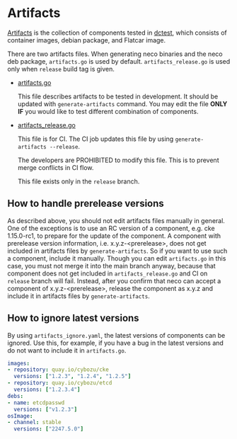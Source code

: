 Artifacts
=========

[Artifacts](../artifacts.go) is the collection of components tested in [dctest](../dctest/), which consists of container images, debian package, and Flatcar image.

There are two artifacts files.  When generating neco binaries and the neco deb package, `artifacts.go` is used
by default.  `artifacts_release.go` is used only when `release` build tag is given.

- [artifacts.go](../artifacts.go)

    This file describes artifacts to be tested in development.
    It should be updated with `generate-artifacts` command.
    You may edit the file **ONLY IF** you would like to test different combination of components.

- [artifacts_release.go](../artifacts.go)

    This file is for CI.  The CI job updates this file by using
    `generate-artifacts --release`.

    The developers are PROHIBITED to modify this file.  This is to prevent
    merge conflicts in CI flow.

    This file exists only in the `release` branch.

## How to handle prerelease versions

As described above, you should not edit artifacts files manually in general.
One of the exceptions is to use an RC version of a component, e.g. cke 1.15.0-rc1,
to prepare for the update of the component.
A component with prerelease version information, i.e. x.y.z-\<prerelease\>,
does not get included in artifacts files by `generate-artifacts`.
So if you want to use such a component, include it manually.
Though you can edit `artifacts.go` in this case, you must not merge it into
the main branch anyway, because that component does not get included in
`artifacts_release.go` and CI on `release` branch will fail.
Instead, after you confirm that neco can accept a component of x.y.z-\<prerelease\>,
release the component as x.y.z and include it in artifacts files by `generate-artifacts`.

## How to ignore latest versions

By using `artifacts_ignore.yaml`, the latest versions of components can be ignored.
Use this, for example, if you have a bug in the latest versions and do not want to include it in `artifacts.go`.

```yaml
images:
- repository: quay.io/cybozu/cke
  versions: ["1.2.3", "1.2.4", "1.2.5"]
- repository: quay.io/cybozu/etcd
  versions: ["1.2.3.4"]
debs:
- name: etcdpasswd
  versions: ["v1.2.3"]
osImage:
- channel: stable
  versions: ["2247.5.0"]
```

